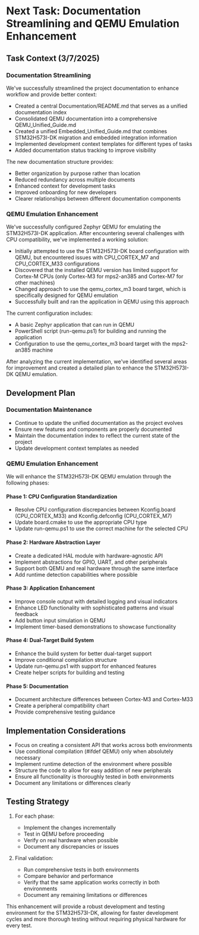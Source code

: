 # Next Task: Documentation Streamlining and QEMU Emulation Enhancement

## Task Context (3/7/2025)

### Documentation Streamlining

We've successfully streamlined the project documentation to enhance workflow and provide better context:

- Created a central Documentation/README.md that serves as a unified documentation index
- Consolidated QEMU documentation into a comprehensive QEMU_Unified_Guide.md
- Created a unified Embedded_Unified_Guide.md that combines STM32H573I-DK migration and embedded integration information
- Implemented development context templates for different types of tasks
- Added documentation status tracking to improve visibility

The new documentation structure provides:

- Better organization by purpose rather than location
- Reduced redundancy across multiple documents
- Enhanced context for development tasks
- Improved onboarding for new developers
- Clearer relationships between different documentation components

### QEMU Emulation Enhancement

We've successfully configured Zephyr QEMU for emulating the STM32H573I-DK application. After encountering several challenges with CPU compatibility, we've implemented a working solution:

- Initially attempted to use the STM32H573I-DK board configuration with QEMU, but encountered issues with CPU_CORTEX_M7 and CPU_CORTEX_M33 configurations
- Discovered that the installed QEMU version has limited support for Cortex-M CPUs (only Cortex-M3 for mps2-an385 and Cortex-M7 for other machines)
- Changed approach to use the qemu_cortex_m3 board target, which is specifically designed for QEMU emulation
- Successfully built and ran the application in QEMU using this approach

The current configuration includes:

- A basic Zephyr application that can run in QEMU
- PowerShell script (run-qemu.ps1) for building and running the application
- Configuration to use the qemu_cortex_m3 board target with the mps2-an385 machine

After analyzing the current implementation, we've identified several areas for improvement and created a detailed plan to enhance the STM32H573I-DK QEMU emulation.

## Development Plan

### Documentation Maintenance

- Continue to update the unified documentation as the project evolves
- Ensure new features and components are properly documented
- Maintain the documentation index to reflect the current state of the project
- Update development context templates as needed

### QEMU Emulation Enhancement

We will enhance the STM32H573I-DK QEMU emulation through the following phases:

#### Phase 1: CPU Configuration Standardization

- Resolve CPU configuration discrepancies between Kconfig.board (CPU_CORTEX_M33) and Kconfig.defconfig (CPU_CORTEX_M7)
- Update board.cmake to use the appropriate CPU type
- Update run-qemu.ps1 to use the correct machine for the selected CPU

#### Phase 2: Hardware Abstraction Layer

- Create a dedicated HAL module with hardware-agnostic API
- Implement abstractions for GPIO, UART, and other peripherals
- Support both QEMU and real hardware through the same interface
- Add runtime detection capabilities where possible

#### Phase 3: Application Enhancement

- Improve console output with detailed logging and visual indicators
- Enhance LED functionality with sophisticated patterns and visual feedback
- Add button input simulation in QEMU
- Implement timer-based demonstrations to showcase functionality

#### Phase 4: Dual-Target Build System

- Enhance the build system for better dual-target support
- Improve conditional compilation structure
- Update run-qemu.ps1 with support for enhanced features
- Create helper scripts for building and testing

#### Phase 5: Documentation

- Document architecture differences between Cortex-M3 and Cortex-M33
- Create a peripheral compatibility chart
- Provide comprehensive testing guidance

## Implementation Considerations

- Focus on creating a consistent API that works across both environments
- Use conditional compilation (#ifdef QEMU) only when absolutely necessary
- Implement runtime detection of the environment where possible
- Structure the code to allow for easy addition of new peripherals
- Ensure all functionality is thoroughly tested in both environments
- Document any limitations or differences clearly

## Testing Strategy

1. For each phase:

   - Implement the changes incrementally
   - Test in QEMU before proceeding
   - Verify on real hardware when possible
   - Document any discrepancies or issues

2. Final validation:
   - Run comprehensive tests in both environments
   - Compare behavior and performance
   - Verify that the same application works correctly in both environments
   - Document any remaining limitations or differences

This enhancement will provide a robust development and testing environment for the STM32H573I-DK, allowing for faster development cycles and more thorough testing without requiring physical hardware for every test.
